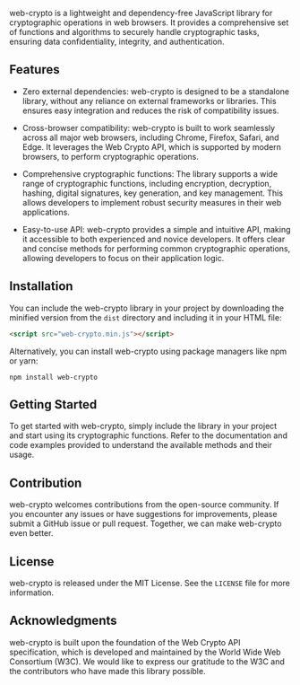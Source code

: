 web-crypto is a lightweight and dependency-free JavaScript library for cryptographic operations in web browsers. It provides a comprehensive set of functions and algorithms to securely handle cryptographic tasks, ensuring data confidentiality, integrity, and authentication.

## Features

- Zero external dependencies: web-crypto is designed to be a standalone library, without any reliance on external frameworks or libraries. This ensures easy integration and reduces the risk of compatibility issues.

- Cross-browser compatibility: web-crypto is built to work seamlessly across all major web browsers, including Chrome, Firefox, Safari, and Edge. It leverages the Web Crypto API, which is supported by modern browsers, to perform cryptographic operations.

- Comprehensive cryptographic functions: The library supports a wide range of cryptographic functions, including encryption, decryption, hashing, digital signatures, key generation, and key management. This allows developers to implement robust security measures in their web applications.

- Easy-to-use API: web-crypto provides a simple and intuitive API, making it accessible to both experienced and novice developers. It offers clear and concise methods for performing common cryptographic operations, allowing developers to focus on their application logic.

## Installation

You can include the web-crypto library in your project by downloading the minified version from the `dist` directory and including it in your HTML file:

```html
<script src="web-crypto.min.js"></script>
```

Alternatively, you can install web-crypto using package managers like npm or yarn:

```shell
npm install web-crypto
```

## Getting Started

To get started with web-crypto, simply include the library in your project and start using its cryptographic functions. Refer to the documentation and code examples provided to understand the available methods and their usage.

## Contribution

web-crypto welcomes contributions from the open-source community. If you encounter any issues or have suggestions for improvements, please submit a GitHub issue or pull request. Together, we can make web-crypto even better.

## License

web-crypto is released under the MIT License. See the `LICENSE` file for more information.

## Acknowledgments

web-crypto is built upon the foundation of the Web Crypto API specification, which is developed and maintained by the World Wide Web Consortium (W3C). We would like to express our gratitude to the W3C and the contributors who have made this library possible.
